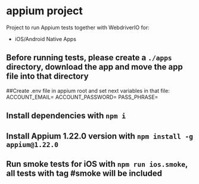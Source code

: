 # appium project

Project to run Appium tests together with WebdriverIO for:

- iOS/Android Native Apps

## Before running tests, please create a `./apps` directory, download the app and move the app file into that directory

##Create .env file in appium root and set next variables in that file:  
ACCOUNT_EMAIL=
ACCOUNT_PASSWORD=
PASS_PHRASE=

## Install dependencies with `npm i`

## Install Appium 1.22.0 version with `npm install -g appium@1.22.0`

## Run smoke tests for iOS with `npm run ios.smoke`, all tests with tag #smoke will be included
